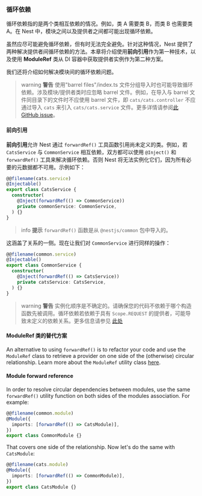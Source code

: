 ### 循环依赖

循环依赖指的是两个类相互依赖的情况。例如，类 A 需要类 B，而类 B 也需要类 A。在 Nest 中，模块之间以及提供者之间都可能出现循环依赖。

虽然应尽可能避免循环依赖，但有时无法完全避免。针对这种情况，Nest 提供了两种解决提供者间循环依赖的方法。本章将介绍使用**前向引用**作为第一种技术，以及使用 **ModuleRef** 类从 DI 容器中获取提供者实例作为第二种方案。

我们还将介绍如何解决模块间的循环依赖问题。

> warning **警告** 使用"barrel files"/index.ts 文件分组导入时也可能导致循环依赖。涉及模块/提供者类时应忽略 barrel 文件。例如，在导入与 barrel 文件同目录下的文件时不应使用 barrel 文件，即 `cats/cats.controller` 不应通过导入 `cats` 来引入 `cats/cats.service` 文件。更多详情请参阅[此 GitHub issue](https://github.com/nestjs/nest/issues/1181#issuecomment-430197191)。

#### 前向引用

**前向引用**允许 Nest 通过 `forwardRef()` 工具函数引用尚未定义的类。例如，若 `CatsService` 与 `CommonService` 相互依赖，双方都可以使用 `@Inject()` 和 `forwardRef()` 工具来解决循环依赖。否则 Nest 将无法实例化它们，因为所有必要的元数据都不可用。示例如下：

```typescript
@@filename(cats.service)
@Injectable()
export class CatsService {
  constructor(
    @Inject(forwardRef(() => CommonService))
    private commonService: CommonService,
  ) {}
}
```

> info **提示** `forwardRef()` 函数是从 `@nestjs/common` 包中导入的。

这涵盖了关系的一侧。现在让我们对 `CommonService` 进行同样的操作：

```typescript
@@filename(common.service)
@Injectable()
export class CommonService {
  constructor(
    @Inject(forwardRef(() => CatsService))
    private catsService: CatsService,
  ) {}
}
```

> warning **警告** 实例化顺序是不确定的。请确保您的代码不依赖于哪个构造函数先被调用。循环依赖若依赖于具有 `Scope.REQUEST` 的提供者，可能导致未定义的依赖关系。更多信息请参见 [此处](https://github.com/nestjs/nest/issues/5778)

#### ModuleRef 类的替代方案

An alternative to using `forwardRef()` is to refactor your code and use the `ModuleRef` class to retrieve a provider on one side of the (otherwise) circular relationship. Learn more about the `ModuleRef` utility class [here](/fundamentals/module-ref).

#### Module forward reference

In order to resolve circular dependencies between modules, use the same `forwardRef()` utility function on both sides of the modules association. For example:

```typescript
@@filename(common.module)
@Module({
  imports: [forwardRef(() => CatsModule)],
})
export class CommonModule {}
```

That covers one side of the relationship. Now let's do the same with `CatsModule`:

```typescript
@@filename(cats.module)
@Module({
  imports: [forwardRef(() => CommonModule)],
})
export class CatsModule {}
```
